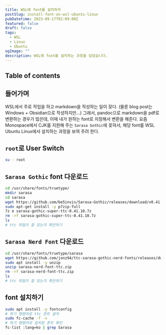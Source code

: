 ```yaml
---
title: WSL에 font를 설치하자
postSlug: install-font-on-wsl-ubuntu-linux
pubDatetime: 2023-09-17T02:09:00Z
featured: false
draft: false
tags:
  - WSL
  - Linux
  - Ubuntu
ogImage: ""
description: WSL에 font를 설치하는 과정을 담았습니다.
---
```


## Table of contents

## 들어가며

WSL에서 주로 작업을 하고 markdown을 작성하는 일이 잦다. (물론 blog post는 Windows + Obsidian으로 작성하지만...) 그래서, pandoc으로 markdown을 pdf로 변환하는 경우가 많은데, 이때 내가 원하는 font로 지정해서 변환을 해준다. 요즘 Monospace에서 CJK를 지원해 주는 `Sarasa Gothic`에 꽂혀서, 해당 font를 WSL Ubuntu Linux에서 설치하는 과정을 보여 주려 한다.

## `root`로 User Switch

```bash
su - root
```

## `Sarasa Gothic` font 다운로드

```zsh
cd /usr/share/fonts/truetype/
mkdir sarasa
cd sarasa
wget https://github.com/be5invis/Sarasa-Gothic/releases/download/v0.41.10/sarasa-gothic-super-ttc-0.41.10.7z
sudo apt-get install -y p7zip-full
7z e sarasa-gothic-super-ttc-0.41.10.7z
rm -rf sarasa-gothic-super-ttc-0.41.10.7z
ls
# ttc 파일이 잘 있는지 확인하기
```

## `Sarasa Nerd Font` 다운로드

```zsh
cd /usr/share/fonts/truetype/sarasa
wget https://github.com/jonz94/ttc-sarasa-gothic-nerd-fonts/releases/download/v0.42.1-0/sarasa-nerd-font-ttc.zip
sudo apt install -y unzip
unzip sarasa-nerd-font-ttc.zip
rm -rf sarasa-nerd-font-ttc.zip
ls
# ttc 파일이 잘 있는지 확인하기
```

## font 설치하기

```bash
sudo apt install -y fontconfig
# 하기 명령어로 ttc 폰트 설치
sudo fc-cache -f -v
# 하기 명령어로 설치된 폰트 확인
fc-list :lang=ko | grep Sarasa
```
